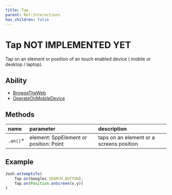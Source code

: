 ```yaml
---
title: Tap
parent: Ref:Interactions
has_children: false
---
```


# Tap NOT IMPLEMENTED YET

Tap on an element or position of an touch enabled device ( mobile or desktop / laptop).

## Ability

- [BrowseTheWeb](../../abilities/BROWSE_THE_WEB.md)
- [OperateOnMobileDevice](../../abilities/OPERATE_ON_MOBILE_DEVICE.md)

## Methods

| name     | parameter                              | description                              |
| :---     | :---                                   | :---                                     |
| `.on()`* | element: SppElement or position: Point | taps on an element or a screens position |

## Example

```typescript
Josh.attemptsTo(
    Tap.on(Googles.SEARCH_BUTTON),
    Tap.on(Position.onScreen(x,y))
)
```